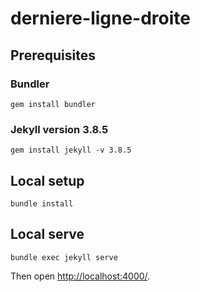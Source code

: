 # derniere-ligne-droite

## Prerequisites

### Bundler

```
gem install bundler
```

### Jekyll version 3.8.5

```
gem install jekyll -v 3.8.5
```

## Local setup

```
bundle install
```

## Local serve

```
bundle exec jekyll serve
```

Then open [http://localhost:4000/](http://localhost:4000/).